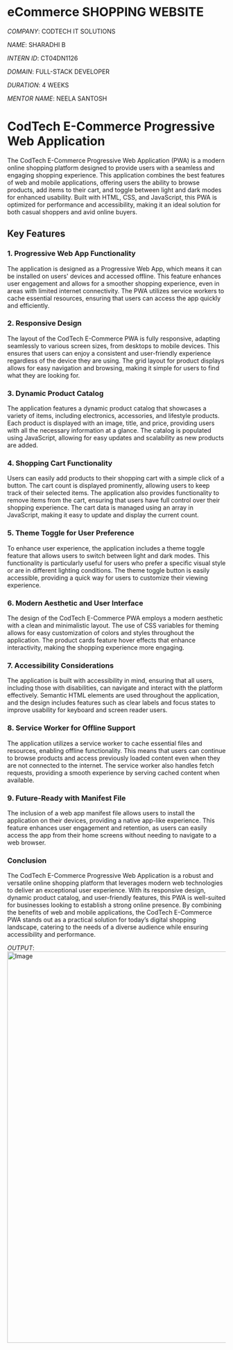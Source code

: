 # eCommerce SHOPPING WEBSITE

*COMPANY*: CODTECH IT SOLUTIONS

*NAME*: SHARADHI B

*INTERN ID*: CT04DN1126

*DOMAIN*: FULL-STACK DEVELOPER  

*DURATION*: 4 WEEKS

*MENTOR NAME*: NEELA SANTOSH

# CodTech E-Commerce Progressive Web Application

The CodTech E-Commerce Progressive Web Application (PWA) is a modern online shopping platform designed to provide users with a seamless and engaging shopping experience. This application combines the best features of web and mobile applications, offering users the ability to browse products, add items to their cart, and toggle between light and dark modes for enhanced usability. Built with HTML, CSS, and JavaScript, this PWA is optimized for performance and accessibility, making it an ideal solution for both casual shoppers and avid online buyers.

## Key Features

### 1. **Progressive Web App Functionality**
The application is designed as a Progressive Web App, which means it can be installed on users' devices and accessed offline. This feature enhances user engagement and allows for a smoother shopping experience, even in areas with limited internet connectivity. The PWA utilizes service workers to cache essential resources, ensuring that users can access the app quickly and efficiently.

### 2. **Responsive Design**
The layout of the CodTech E-Commerce PWA is fully responsive, adapting seamlessly to various screen sizes, from desktops to mobile devices. This ensures that users can enjoy a consistent and user-friendly experience regardless of the device they are using. The grid layout for product displays allows for easy navigation and browsing, making it simple for users to find what they are looking for.

### 3. **Dynamic Product Catalog**
The application features a dynamic product catalog that showcases a variety of items, including electronics, accessories, and lifestyle products. Each product is displayed with an image, title, and price, providing users with all the necessary information at a glance. The catalog is populated using JavaScript, allowing for easy updates and scalability as new products are added.

### 4. **Shopping Cart Functionality**
Users can easily add products to their shopping cart with a simple click of a button. The cart count is displayed prominently, allowing users to keep track of their selected items. The application also provides functionality to remove items from the cart, ensuring that users have full control over their shopping experience. The cart data is managed using an array in JavaScript, making it easy to update and display the current count.

### 5. **Theme Toggle for User Preference**
To enhance user experience, the application includes a theme toggle feature that allows users to switch between light and dark modes. This functionality is particularly useful for users who prefer a specific visual style or are in different lighting conditions. The theme toggle button is easily accessible, providing a quick way for users to customize their viewing experience.

### 6. **Modern Aesthetic and User Interface**
The design of the CodTech E-Commerce PWA employs a modern aesthetic with a clean and minimalistic layout. The use of CSS variables for theming allows for easy customization of colors and styles throughout the application. The product cards feature hover effects that enhance interactivity, making the shopping experience more engaging.

### 7. **Accessibility Considerations**
The application is built with accessibility in mind, ensuring that all users, including those with disabilities, can navigate and interact with the platform effectively. Semantic HTML elements are used throughout the application, and the design includes features such as clear labels and focus states to improve usability for keyboard and screen reader users.

### 8. **Service Worker for Offline Support**
The application utilizes a service worker to cache essential files and resources, enabling offline functionality. This means that users can continue to browse products and access previously loaded content even when they are not connected to the internet. The service worker also handles fetch requests, providing a smooth experience by serving cached content when available.

### 9. **Future-Ready with Manifest File**
The inclusion of a web app manifest file allows users to install the application on their devices, providing a native app-like experience. This feature enhances user engagement and retention, as users can easily access the app from their home screens without needing to navigate to a web browser.

### Conclusion
The CodTech E-Commerce Progressive Web Application is a robust and versatile online shopping platform that leverages modern web technologies to deliver an exceptional user experience. With its responsive design, dynamic product catalog, and user-friendly features, this PWA is well-suited for businesses looking to establish a strong online presence. By combining the benefits of web and mobile applications, the CodTech E-Commerce PWA stands out as a practical solution for today’s digital shopping landscape, catering to the needs of a diverse audience while ensuring accessibility and performance.


*OUTPUT*:<img width="903" alt="Image" src="https://github.com/user-attachments/assets/6ff42a81-9c21-4395-8b72-802a0119ef87" />
